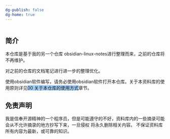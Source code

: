 ```yaml
---
dg-publish: false
dg-home: true
---
```

```toc
```

## 简介

本仓库是基于我的另一个仓库 obsidian-linux-notes进行整理而来，之前的仓库将不再维护。

对之前的仓库的文档笔记进行进一步的整理优化。

使用obsidian软件编写，请务必使用obsidian软件打开本仓库。关于本资料库的使用原则详见<span style="background:#A0CCF6">00 关于本仓库的使用方式</span>章节。

## 免责声明

我是信奉开源精神的一个程序员，但是可能遵守的不好，资料库内的一些摘录可能会从不允许摘录的地方抄写下来，一旦侵权 将永久删除相关内容。
不保证资料库所有内容为最新，或可靠的知识。


